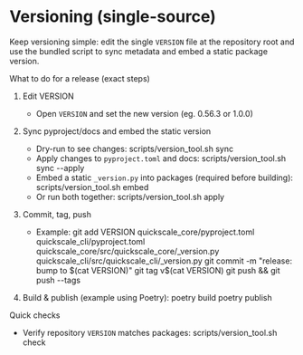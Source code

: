 # Versioning (single-source)

Keep versioning simple: edit the single `VERSION` file at the repository root
and use the bundled script to sync metadata and embed a static package version.

What to do for a release (exact steps)

1) Edit VERSION
   - Open `VERSION` and set the new version (eg. 0.56.3 or 1.0.0)

2) Sync pyproject/docs and embed the static version
   - Dry-run to see changes: 
     scripts/version_tool.sh sync
   - Apply changes to `pyproject.toml` and docs:
     scripts/version_tool.sh sync --apply
   - Embed a static `_version.py` into packages (required before building):
     scripts/version_tool.sh embed
   - Or run both together:
     scripts/version_tool.sh apply

3) Commit, tag, push
   - Example:
     git add VERSION quickscale_core/pyproject.toml quickscale_cli/pyproject.toml \
       quickscale_core/src/quickscale_core/_version.py quickscale_cli/src/quickscale_cli/_version.py
     git commit -m "release: bump to $(cat VERSION)"
     git tag v$(cat VERSION)
     git push && git push --tags

4) Build & publish (example using Poetry):
   poetry build
   poetry publish

Quick checks

- Verify repository `VERSION` matches packages:
  scripts/version_tool.sh check

